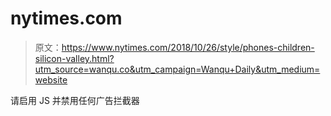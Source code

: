 # nytimes.com

> 原文：<https://www.nytimes.com/2018/10/26/style/phones-children-silicon-valley.html?utm_source=wanqu.co&utm_campaign=Wanqu+Daily&utm_medium=website>

请启用 JS 并禁用任何广告拦截器